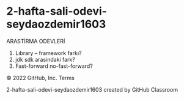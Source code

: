 # 2-hafta-sali-odevi-seydaozdemir1603
 ARASTİRMA ODEVLERİ
 1) Lıbrary – framework farkı?
 2) jdk sdk arasindaki fark?
 3) Fast-forward no-fast-forward?
 
© 2022 GitHub, Inc.
Terms

2-hafta-sali-odevi-seydaozdemir1603 created by GitHub Classroom
